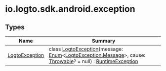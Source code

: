# io.logto.sdk.android.exception


## Types

| Name | Summary |
|---|---|
| [LogtoException](-logto-exception/index.md) | class [LogtoException](-logto-exception/index.md)(message: [Enum](https://kotlinlang.org/api/latest/jvm/stdlib/kotlin/-enum/index.html)&lt;[LogtoException.Message](-logto-exception/-message/index.md)&gt;, cause: [Throwable](https://kotlinlang.org/api/latest/jvm/stdlib/kotlin/-throwable/index.html)? = null) : [RuntimeException](https://developer.android.com/reference/kotlin/java/lang/RuntimeException.html) |
